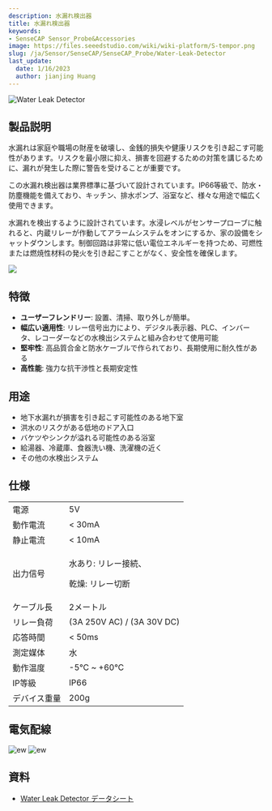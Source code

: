 ```yaml
---
description: 水漏れ検出器
title: 水漏れ検出器
keywords:
- SenseCAP Sensor_Probe&Accessories
image: https://files.seeedstudio.com/wiki/wiki-platform/S-tempor.png
slug: /ja/Sensor/SenseCAP/SenseCAP_Probe/Water-Leak-Detector
last_update:
  date: 1/16/2023
  author: jianjing Huang
---
```


![Water Leak Detector](https://files.seeedstudio.com/wiki/Water_Leak_Detector/pic.PNG)

## 製品説明

水漏れは家庭や職場の財産を破壊し、金銭的損失や健康リスクを引き起こす可能性があります。リスクを最小限に抑え、損害を回避するための対策を講じるために、漏れが発生した際に警告を受けることが重要です。

この水漏れ検出器は業界標準に基づいて設計されています。IP66等級で、防水・防塵機能を備えており、キッチン、排水ポンプ、浴室など、様々な用途で幅広く使用できます。

水漏れを検出するように設計されています。水浸レベルがセンサープローブに触れると、内蔵リレーが作動してアラームシステムをオンにするか、家の設備をシャットダウンします。制御回路は非常に低い電位エネルギーを持つため、可燃性または燃焼性材料の発火を引き起こすことがなく、安全性を確保します。

[![](https://files.seeedstudio.com/wiki/Seeed-WiKi/docs/images/300px-Get_One_Now_Banner-ragular.png)](https://www.seeedstudio.com/Water-Leak-Detector-p-4620.html)

## 特徴

* **ユーザーフレンドリー**: 設置、清掃、取り外しが簡単。
* **幅広い適用性**: リレー信号出力により、デジタル表示器、PLC、インバータ、レコーダーなどの水検出システムと組み合わせて使用可能
* **堅牢性**: 高品質合金と防水ケーブルで作られており、長期使用に耐久性がある
* **高性能**: 強力な抗干渉性と長期安定性

## 用途

* 地下水漏れが損害を引き起こす可能性のある地下室
* 洪水のリスクがある低地のドア入口
* バケツやシンクが溢れる可能性のある浴室
* 給湯器、冷蔵庫、食器洗い機、洗濯機の近く
* その他の水検出システム

## 仕様

<!-- <style type="text/css">
.tg  {border-collapse:collapse;border-spacing:0;}
.tg td{border-color:black;border-style:solid;border-width:1px;font-family:Arial, sans-serif;font-size:14px;
  overflow:hidden;padding:10px 5px;word-break:normal;}
.tg th{border-color:black;border-style:solid;border-width:1px;font-family:Arial, sans-serif;font-size:14px;
  font-weight:normal;overflow:hidden;padding:10px 5px;word-break:normal;}
.tg .tg-2fdn{border-color:#9b9b9b;text-align:left;vertical-align:top}
.tg .tg-e2cz{background-color:#9b9b9b;border-color:#9b9b9b;color:#ffffff;text-align:left;vertical-align:top}
</style> -->

<table class="tg" data-data-data-style="undefined;table-layout: fixed; width: 640px;">
<tbody>
<tr>
<td class="tg-h2xt"><span data-data-style="color: #000000;">電源</span></td>
<td class="tg-h2xt">5V</td>
</tr>
<tr>
<td class="tg-h2xt"><span data-data-style="color: #000000;" data-data-data-style="font-size: small;">動作電流</span></td>
<td class="tg-h2xt">&lt; 30mA</td>
</tr>
<tr>
<td class="tg-h2xt">静止電流</td>
<td class="tg-h2xt">&lt; 10mA</td>
</tr>
<tr>
<td class="tg-h2xt">出力信号</td>
<td class="tg-h2xt">
<p>水あり: リレー接続、</p>
<p>乾燥: リレー切断</p>
</td>
</tr>
<tr>
<td class="tg-h2xt">ケーブル長</td>
<td class="tg-h2xt">2メートル</td>
</tr>
<tr>
<td class="tg-zdzz">リレー負荷</td>
<td class="tg-h2xt">(3A 250V AC) / (3A 30V DC)</td>
</tr>
<tr>
<td class="tg-h2xt">応答時間</td>
<td class="tg-h2xt">&lt; 50ms</td>
</tr>
<tr>
<td class="tg-h2xt">測定媒体</td>
<td class="tg-h2xt">水</td>
</tr>
<tr>
<td class="tg-h2xt">動作温度</td>
<td class="tg-h2xt">-5℃ ~ +60℃</td>
</tr>
<tr>
<td class="tg-h2xt">IP等級</td>
<td class="tg-h2xt">IP66</td>
</tr>
<tr>
<td class="tg-h2xt">デバイス重量</td>
<td class="tg-h2xt">200g</td>
</tr>
</tbody>
</table>

## 電気配線

![ew](https://files.seeedstudio.com/wiki/Water_Leak_Detector/EW1.PNG)
![ew](https://files.seeedstudio.com/wiki/Water_Leak_Detector/EW2.PNG)

## 資料

* [Water Leak Detector データシート](https://files.seeedstudio.com/products/314990618/res/Water%20Leak%20Detector-Datasheet.pdf)